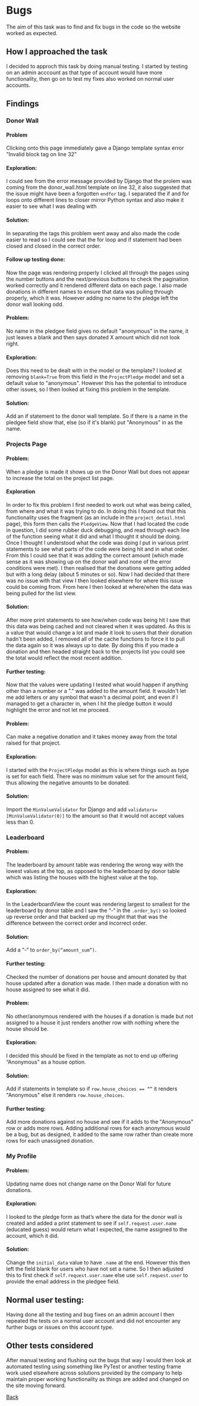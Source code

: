 # Bugs 

The aim of this task was to  find and fix bugs in the code so the website worked as expected.

## How I approached the task

I decided to approch this task by doing manual testing. I started by testing on an admin acccount as that type of account would have more functionality, then go on to test my fixes also worked on normal user accounts. 

## Findings

### Donor Wall

#### Problem
Clicking onto this page immediately gave a Django template syntax error "Invalid block tag on line 32"

#### Exploration:
I could see from the error message provided by Django that the prolem was coming from the donor_wall.html template on line 32, it also suggested that the issue might have been a forgotten `endfor` tag. I separated    the if and for loops onto different lines to closer mirror Python syntax and also make it easier to see what I was dealing with 

#### Solution: 
In separating the tags this problem went away and also made the code easier to read so I could see that the for loop and if statement had been closed and closed in the correct order. 

#### Follow up testing done: 
Now the page was rendering properly I clicked all through the pages using the number buttons and the next/previous buttons to check the pagination worked correctly and it rendered different data on each page. I also made donations in different names to ensure that data was pulling through properly, which it was. However adding no name to the pledge left the donor wall looking odd.

#### Problem:
No name in the pledgee field gives no default "anonymous" in the name, it just leaves a blank and then says donated X amount which did not look right.

#### Exploration: 
Does this need to be dealt with in the model or the template? I looked at removing `blank=True` from this field in the `ProjectPledge` model and set a default value to "anonymous". However this has the potential to introduce other issues, so I then looked at fixing this problem in the template.

#### Solution:
Add an if statement to the donor wall template. So if there is a name in the pledgee field show that, else (so if it's blank) put "Anonymous" in as the name. 


### Projects Page

#### Problem: 
When a pledge is made it shows up on the Donor Wall but does not appear to increase the total on the project list page. 

#### Exploration
In order to fix this problem I first needed to work out what was being called, from where and what it was trying to do. In doing this I found out that this functionality uses the fragment (as an include in the `project_detail.html` page), this form then calls the `PledgeView`. Now that I had located the code in question, I did some rubber duck debugging, and read through each line of the function seeing what it did and what I thought it should be doing. Once I thought I understood what the code was doing I put in various print statements to see what parts of the code were being hit and in what order. From this I could see that it was adding the correct amount (which made sense as it was showing up on the donor wall and none of the error conditions were met). I then realised that the donations were getting added but with a long delay (about 5 minutes or so). Now I had decided that there was no issue with that view I then looked elsewhere for where this issue could be coming from. From here I then looked at where/when the data was being pulled for the list view. 

#### Solution: 
After more print statements to see how/when code was being hit I saw that this data was being cached and not cleared when it was updated. As this is a value that would change a lot and made it look to users that their donation hadn't been added, I removed all of the cache functions to force it to pull the data again so it was always up to date. By doing this if you made a donation and then headed straight back to the projects list you could see the total would reflect the most recent addition. 

#### Further testing: 
Now that the values were updating I tested what would happen if anything other than a number or a "." was added to the amount field. It wouldn't let me add letters or any symbol that wasn't a decimal point, and even if I managed to get a character in, when I hit the pledge button it would highlight the error and not let me proceed. 

#### Problem:
Can make a negative donation and it takes money away from the total raised for that project. 

#### Exploration: 
I started with the `ProjectPledge` model as this is where things such as type is set for each field. There was no minimum value set for the amount field, thus allowing the negative amounts to be donated. 

#### Solution:
Import the `MinValueValidator` for Django and add `validators=[MinValueValidator(0)]` to the amount so that it would not accept values less than 0.


### Leaderboard

#### Problem:
The leaderboard by amount table was rendering the wrong way with the lowest values at the top, as opposed to the leaderboard by donor table which was listing the houses with the highest value at the top.

#### Exploration:
In the LeaderboardView the count was rendering largest to smallest for the leaderboard by donor table and I saw the “-“ in the `.order_by()` so looked up reverse order and that backed up my thought that that was the difference between the correct order and incorrect order. 

#### Solution: 
Add a “-“ to `order_by(“amount_sum”)`.

#### Further testing:
Checked the number of donations per house and amount donated by that house updated after a donation was made. I then made a donation with no house assigned to see what it did.

#### Problem:
No other/anonymous rendered with the houses if a donation is made but not assigned to a house it just renders another row with nothing where the house should be.

#### Exploration: 
I decided this should be fixed in the template as not to end up offering “Anonymous” as a house option.

#### Solution: 
Add if statements in template so if `row.house_choices == “”` it renders "Anonymous" else it renders `row.house_choices`.

#### Further testing:
Add more donations against no house and see if it adds to the "Anonymous" row or adds more rows. Adding additional rows for each anonymous would be a bug, but as designed, it added to the same row rather than create more rows for each unassigned donation.


### My Profile

#### Problem:
Updating name does not change name on the Donor Wall for future donations.

#### Exploration: 
I looked to the pledge form as that’s where the data for the donor wall is created and added a print statement to see if `self.request.user.name` (educated guess) would return what I expected, the name assigned to the account, which it did.

#### Solution: 
Change the `initial_data` value to have `.name` at the end. However this then left the field blank for users who have not set a name. So I then adjusted this to first check if `self.request.user.name` else use `self.request.user` to provide the email address in the pledgee field.

## Normal user testing: 
Having done all the testing and bug fixes on an admin account I then repeated the tests on a normal user account and did not encounter any further bugs or issues on this account type. 

## Other tests considered

After manual testing and flushing out the bugs that way I would then look at automated testing using something like PyTest or another testing frame work used elsewhere across solutions provided by the company to help maintain proper working functionality as things are added and changed on the site moving forward. 

[Back](README.md)